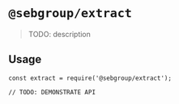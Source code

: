 # `@sebgroup/extract`

> TODO: description

## Usage

```
const extract = require('@sebgroup/extract');

// TODO: DEMONSTRATE API
```
